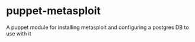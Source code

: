 puppet-metasploit
=================

A puppet module for installing metasploit and configuring a postgres DB to use with it
